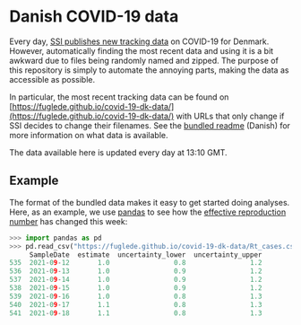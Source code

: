 # Danish COVID-19 data

Every day, [SSI publishes new tracking data](https://covid19.ssi.dk/overvagningsdata/download-fil-med-overvaagningdata) on COVID-19 for Denmark. However, automatically finding the most recent data and using it is a bit awkward due to files being randomly named and zipped. The purpose of this repository is simply to automate the annoying parts, making the data as accessible as possible.

In particular, the most recent tracking data can be found on [https://fuglede.github.io/covid-19-dk-data/](https://fuglede.github.io/covid-19-dk-data/) with URLs that only change if SSI decides to change their filenames. See the [bundled readme](https://fuglede.github.io/covid-19-dk-data/0_read_me.txt) (Danish) for more information on what data is available.

The data available here is updated every day at 13:10 GMT.


## Example

The format of the bundled data makes it easy to get started doing analyses. Here, as an example, we use [pandas](https://pandas.pydata.org) to see how the [effective reproduction number](https://en.wikipedia.org/wiki/Basic_reproduction_number#Effective_reproduction_number) has changed this week:

```python
>>> import pandas as pd
>>> pd.read_csv("https://fuglede.github.io/covid-19-dk-data/Rt_cases.csv", sep=";", decimal=",").tail(7)
     SampleDate  estimate  uncertainty_lower  uncertainty_upper
535  2021-09-12       1.0                0.8                1.2
536  2021-09-13       1.0                0.9                1.2
537  2021-09-14       1.0                0.9                1.2
538  2021-09-15       1.0                0.9                1.2
539  2021-09-16       1.0                0.8                1.3
540  2021-09-17       1.1                0.8                1.3
541  2021-09-18       1.1                0.8                1.3
```
